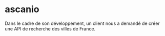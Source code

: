 # ascanio
Dans le cadre de son développement, un client nous a demandé de créer une API de recherche des villes de France.
